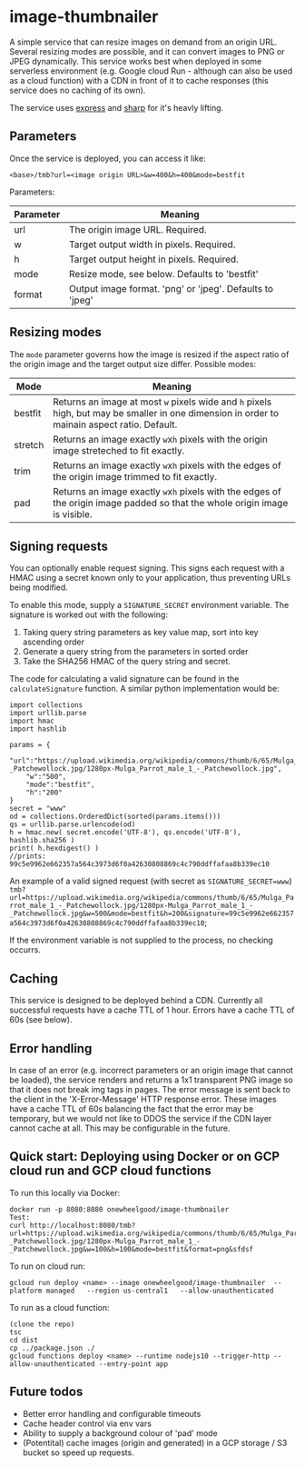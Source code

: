 # image-thumbnailer

A simple service that can resize images on demand from an origin URL. Several resizing modes are possible, and it can convert images to PNG or JPEG dynamically. This service works best when deployed in some serverless environment (e.g. Google cloud Run - although can also be used as a cloud function) with a CDN in front of it to cache responses (this service does no caching of its own).

The service uses [express](https://expressjs.com/) and [sharp](https://github.com/lovell/sharp) for it's heavly lifting.

## Parameters

Once the service is deployed, you can access it like:

`<base>/tmb?url=<image origin URL>&w=400&h=400&mode=bestfit`

Parameters:

| Parameter | Meaning |
| --------- | ------------- |
| url       | The origin image URL. Required.  |
| w         | Target output width in pixels. Required.  |
| h         | Target output height in pixels. Required.  |
| mode      | Resize mode, see below. Defaults to 'bestfit'  |
| format    | Output image format. 'png' or 'jpeg'. Defaults to 'jpeg'  |

## Resizing modes

The `mode` parameter governs how the image is resized if the aspect ratio of the origin image and the target output size differ. Possible modes:

| Mode | Meaning |
| --------- | ------------- |
| bestfit | Returns an image at most `w` pixels wide and `h` pixels high, but may be smaller in one dimension in order to mainain aspect ratio. Default. |
| stretch | Returns an image exactly `w`x`h` pixels with the origin image streteched to fit exactly. |
| trim | Returns an image exactly `w`x`h` pixels with the edges of the origin image trimmed to fit exactly. |
| pad | Returns an image exactly `w`x`h` pixels with the edges of the origin image padded so that the whole origin image is visible. |

## Signing requests

You can optionally enable request signing. This signs each request with a HMAC using a secret known only to your application, thus preventing URLs being modified. 

To enable this mode, supply a `SIGNATURE_SECRET` environment variable. The signature is worked out with the following:

1. Taking query string parameters as key value map, sort into key ascending order
2. Generate a query string from the parameters in sorted order
3. Take the SHA256 HMAC of the query string and secret.

The code for calculating a valid signature can be found in the `calculateSignature` function. A similar python implementation would be:

```
import collections
import urllib.parse
import hmac
import hashlib

params = {
	"url":"https://upload.wikimedia.org/wikipedia/commons/thumb/6/65/Mulga_Parrot_male_1_-_Patchewollock.jpg/1280px-Mulga_Parrot_male_1_-_Patchewollock.jpg",
	"w":"500",
	"mode":"bestfit",
	"h":"200"
}
secret = "www"
od = collections.OrderedDict(sorted(params.items()))
qs = urllib.parse.urlencode(od)
h = hmac.new( secret.encode('UTF-8'), qs.encode('UTF-8'), hashlib.sha256 )
print( h.hexdigest() )
//prints: 99c5e9962e662357a564c3973d6f0a42630808869c4c790ddffafaa8b339ec10
```

An example of a valid signed request (with secret as `SIGNATURE_SECRET=www`) `tmb?url=https://upload.wikimedia.org/wikipedia/commons/thumb/6/65/Mulga_Parrot_male_1_-_Patchewollock.jpg/1280px-Mulga_Parrot_male_1_-_Patchewollock.jpg&w=500&mode=bestfit&h=200&signature=99c5e9962e662357a564c3973d6f0a42630808869c4c790ddffafaa8b339ec10`;

If the environment variable is not supplied to the process, no checking occurrs. 

## Caching

This service is designed to be deployed behind a CDN. Currently all successful requests have a cache TTL of 1 hour. Errors have a cache TTL of 60s (see below).

## Error handling

In case of an error (e.g. incorrect parameters or an origin image that cannot be loaded), the service renders and returns a 1x1 transparent PNG image so that it does not break img tags in pages. The error message is sent back to the client in the 'X-Error-Message' HTTP response error. These images have a cache TTL of 60s balancing the fact that the error may be temporary, but we would not like to DDOS the service if the CDN layer cannot cache at all. This may be configurable in the future.

## Quick start: Deploying using Docker or on GCP cloud run and GCP cloud functions

To run this locally via Docker:

```
docker run -p 8080:8080 onewheelgood/image-thumbnailer
Test:
curl http://localhost:8080/tmb?url=https://upload.wikimedia.org/wikipedia/commons/thumb/6/65/Mulga_Parrot_male_1_-_Patchewollock.jpg/1280px-Mulga_Parrot_male_1_-_Patchewollock.jpg&w=100&h=100&mode=bestfit&format=png&sfdsf
```

To run on cloud run:

```
gcloud run deploy <name> --image onewheelgood/image-thumbnailer  --platform managed   --region us-central1   --allow-unauthenticated
```

To run as a cloud function:

```
(clone the repo)
tsc
cd dist
cp ../package.json ./
gcloud functions deploy <name> --runtime nodejs10 --trigger-http --allow-unauthenticated --entry-point app
```

## Future todos

- Better error handling and configurable timeouts
- Cache header control via env vars
- Ability to supply a background colour of 'pad' mode
- (Potentital) cache images (origin and generated) in a GCP storage / S3 bucket so speed up requests.
